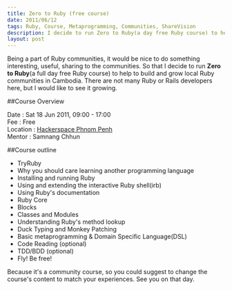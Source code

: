```yaml
---
title: Zero to Ruby (free course)
date: 2011/06/12
tags: Ruby, Course, Metaprogramming, Communities, ShareVision
description: I decide to run Zero to Ruby(a day free Ruby course) to help to build and grow local Ruby communities in Cambodia.
layout: post
---
```


Being a part of Ruby communities, it would be nice to do something interesting, useful, sharing to the communities. So that I decide to run __Zero to Ruby__(a full day free Ruby course) to help to build and grow local Ruby communities in Cambodia. There are not many Ruby or Rails developers here, but I would like to see it growing.

##Course Overview

Date 	 : Sat 18 Jun 2011, 09:00 - 17:00  
Fee  	 : Free  
Location : [Hackerspace Phnom Penh](http://www.hackerspacepp.org/find-contact-hackerspacepp/)  
Mentor	 : Samnang Chhun

##Course outline

* TryRuby
* Why you should care learning another programming language
* Installing and running Ruby
* Using and extending the interactive Ruby shell(irb)
* Using Ruby's documentation
* Ruby Core
* Blocks
* Classes and Modules
* Understanding Ruby's method lookup
* Duck Typing and Monkey Patching
* Basic metaprogramming & Domain Specific Language(DSL)
* Code Reading (optional)
* TDD/BDD (optional)
* Fly! Be free!

Because it's a community course, so you could suggest to change the course's content to match your experiences. See you on that day.
